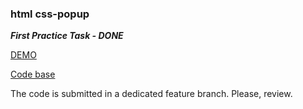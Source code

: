 ### html css-popup

***First Practice Task - DONE***

[DEMO](https://blacktowerking.github.io/html-css-popup/)

[Code base](https://github.com/BlackTowerKing/html-css-popup)

The code is submitted in a dedicated feature branch.
Please, review.